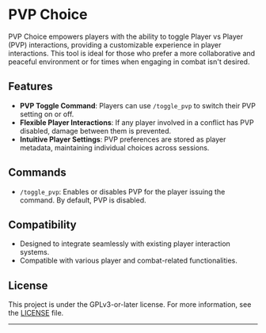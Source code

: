 # PVP Choice

PVP Choice empowers players with the ability to toggle Player vs Player (PVP) interactions, providing a customizable experience in player interactions. This tool is ideal for those who prefer a more collaborative and peaceful environment or for times when engaging in combat isn't desired.

## Features

- **PVP Toggle Command**: Players can use `/toggle_pvp` to switch their PVP setting on or off.
- **Flexible Player Interactions**: If any player involved in a conflict has PVP disabled, damage between them is prevented.
- **Intuitive Player Settings**: PVP preferences are stored as player metadata, maintaining individual choices across sessions.

## Commands

- `/toggle_pvp`: Enables or disables PVP for the player issuing the command. By default, PVP is disabled.

## Compatibility

- Designed to integrate seamlessly with existing player interaction systems.
- Compatible with various player and combat-related functionalities.

## License

This project is under the GPLv3-or-later license. For more information, see the [LICENSE](./LICENSE) file.

---
